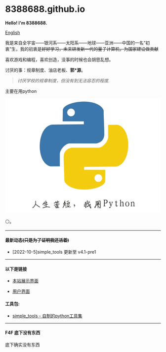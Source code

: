# 8388688.github.io

**Hello! I'm 8388688.**

[English](README_EN.md)

我是来自全宇宙——银河系——太阳系——地球——亚洲——中国的一名“初衷”生，我的初衷是~~好好学习，未来研发新一代的量子计算机，为国家建设做贡献~~

喜欢游戏和编程，喜欢创造，没事的时候也会胡思乱想。

讨厌的事：规章制度、油店老板、**郭\*源**。

> *讨厌学校的规章制度，但没有到无法容忍的程度.*

主要在用python

![](all_files/e311f59351e84febb9b58ba00ead21f6.png)

⚪。

-----
#### 最新动态~~(只是为了证明我还活着)~~

- \[2022-10-5\]simple_tools 更新至 v4.1-pre1

-----
#### 以下是链接

+ [本站展示界面](https://8388688.github.io/)

+ [用户界面](https://github.com/8388688/)

#### 工具包:

+ [simple_tools - 自制的python工具集](https://github.com/8388688/simple_tools)

-----
#### F4F 底下没有东西

底下确实没有东西
